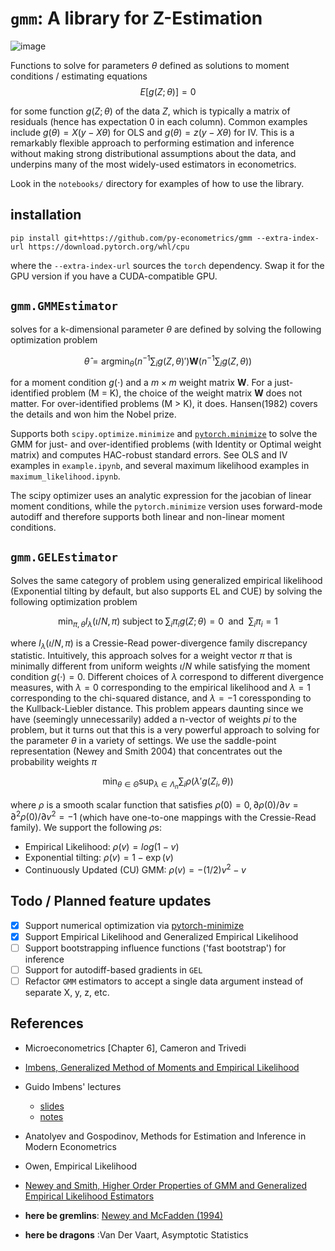 # `gmm`: A library for Z-Estimation

![image](https://github.com/apoorvalal/gmm/assets/12086926/081d4454-cbc8-42ba-91ea-5adff7be03ca)


Functions to solve for parameters $\theta$ defined as solutions to moment conditions / estimating equations
$$E[g(Z; \theta)] = 0$$

for some function $g(Z; \theta)$ of the data $Z$, which is typically a matrix of residuals (hence has expectation 0 in each column). Common examples include $g(\theta) = X(y - X\theta)$ for OLS and $g(\theta) = z(y - X\theta)$ for IV. This is a remarkably flexible approach to performing estimation and inference without making strong distributional assumptions about the data, and underpins many of the most widely-used estimators in econometrics.

Look in the `notebooks/` directory for examples of how to use the library.

## installation

```
pip install git+https://github.com/py-econometrics/gmm --extra-index-url https://download.pytorch.org/whl/cpu
```

where the `--extra-index-url` sources  the `torch` dependency. Swap it for the GPU version if you have a CUDA-compatible GPU.


## `gmm.GMMEstimator`

solves for a k-dimensional parameter $\theta$ are defined by solving the following optimization problem

$$
\hat{\theta} = \text{argmin}_{\theta}  \left(n^{-1} \sum_i g(Z, \theta)' \right) \mathbf{W} \left(n^{-1}  \sum_i  g(Z, \theta) \right)
$$

for a moment condition $g(\cdot)$ and a $m \times m$ weight matrix $\mathbf{W}$.
For a just-identified problem (M = K), the choice of the weight matrix $\mathbf{W}$ does not matter. For over-identified problems (M > K), it does. Hansen(1982) covers the details and won him the Nobel prize.

Supports both  `scipy.optimize.minimize` and [`pytorch.minimize`](https://pytorch-minimize.readthedocs.io/en/latest/api/index.html#functional-api) to solve the GMM for just- and over-identified problems (with Identity or Optimal weight matrix) and computes HAC-robust standard errors. See OLS and IV examples in `example.ipynb`, and several maximum likelihood examples in `maximum_likelihood.ipynb`.

The scipy optimizer uses an analytic expression for the jacobian of linear moment conditions, while the `pytorch.minimize` version uses forward-mode autodiff and therefore supports both linear and non-linear moment conditions.

## `gmm.GELEstimator`

Solves the same category of problem using generalized empirical likelihood (Exponential tilting by default, but also supports EL and CUE) by solving the following optimization problem

$$
\min_{\pi, \theta} I_{\lambda}(\iota / N, \pi) \; \text{subject to} \; \sum_{i} \pi_i g(Z; \theta) = 0 \; \text{ and } \; \sum_i \pi_i = 1
$$

where $I_\lambda(\iota/N, \pi)$ is a Cressie-Read power-divergence family discrepancy statistic. Intuitively, this approach solves for a weight vector $\pi$ that is minimally different from uniform weights $\iota/N$ while satisfying the moment condition $g(\cdot) = 0$. Different choices of $\lambda$ correspond to different divergence measures, with $\lambda = 0$ corresponding to the empirical likelihood and $\lambda = 1$ corresponding to the chi-squared distance, and $\lambda = -1$ coressponding to the Kullback-Liebler distance. This problem appears daunting since we have (seemingly unnecessarily) added a n-vector of weights $pi$ to the problem, but it turns out that this is a very powerful approach to solving for the parameter $\theta$ in a variety of settings. We use the saddle-point representation (Newey and Smith 2004) that concentrates out the probability weights $\pi$

$$
\min_{\theta \in \Theta} \sup_{\lambda \in \Lambda_n} \sum_i \rho (\lambda ' g(Z_i, \theta))
$$

where $\rho$ is a smooth scalar function that satisfies $\rho(0) = 0, \partial\rho(0)/\partial v = \partial^2 \rho(0) / \partial v^2 = -1$ (which have one-to-one mappings with the Cressie-Read family). We support the following $\rho$s:

+ Empirical Likelihood: $\rho(v) = log(1 - v)$
+ Exponential tilting: $\rho(v) = 1 - \exp(v)$
+ Continuously Updated (CU) GMM: $\rho(v) = -(1/2)v^2 - v$


## Todo / Planned feature updates

+ [X] Support numerical optimization via [pytorch-minimize](https://github.com/rfeinman/pytorch-minimize)
+ [X] Support Empirical Likelihood and Generalized Empirical Likelihood
+ [ ] Support bootstrapping influence functions ('fast bootstrap') for inference
+ [ ] Support for autodiff-based gradients in `GEL`
+ [ ] Refactor `GMM` estimators to accept a single data argument instead of separate X, y, z, etc.

## References
+ Microeconometrics [Chapter 6], Cameron and Trivedi
+ [Imbens, Generalized Method of Moments and Empirical Likelihood](https://scholar.harvard.edu/imbens/files/generalized_method_of_moments_and_empirical_likelihood.pdf)

+ Guido Imbens' lectures
  - [slides](https://www.nber.org/sites/default/files/2022-09/slides_15_el.pdf)
  - [notes](https://users.nber.org/~confer/2007/si2007/WNE/lect_15_el.pdf)
+ Anatolyev and Gospodinov, Methods for Estimation and Inference in Modern Econometrics
+ Owen, Empirical Likelihood
+ [Newey and Smith, Higher Order Properties of GMM and Generalized Empirical Likelihood Estimators](https://www.ma.imperial.ac.uk/~das01/GSACourse/NeweySmith2004.pdf)
+ __here be gremlins__: [Newey and McFadden (1994)](https://users.ssc.wisc.edu/~xshi/econ715/chap36neweymacfadden.pdf)
+ __here be dragons__ :Van Der Vaart, Asymptotic Statistics
